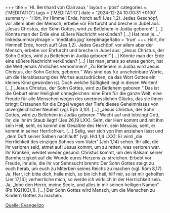 +++
title = 'Hl. Bernhard von Clairvaux  '
layout = 'post'
categories = ['MEDITATIO']
tags = ['MEDITATIO']
date = '2024-12-24 10:00:31 +0100'
summary = 'Hört, ihr Himmel! Erde, horch auf! (Jes 1,2). Jedes Geschöpf, vor allem aber der Mensch, erbebe vor Ehrfurcht und breche in Jubel aus: „Jesus Christus, der Sohn Gottes, wird zu Betlehem in Judäa geboren!“ [...] Könnte man der Erde eine süßere Nachricht verkünden? [...] Hat man je....'
linkedsummaryImage = 'meditatio.jpg'
keepImageRatio = 'true'
+++
Hört, ihr Himmel! Erde, horch auf! (Jes 1,2). Jedes Geschöpf, vor allem aber der Mensch, erbebe vor Ehrfurcht und breche in Jubel aus: „Jesus Christus, der Sohn Gottes, wird zu Betlehem in Judäa geboren!“ [...] Könnte man der Erde eine süßere Nachricht verkünden? [...] Hat man jemals so etwas gehört, hat die Welt jemals Ähnliches vernommen? „Zu Betlehem in Judäa wird Jesus Christus, der Sohn Gottes, geboren.<!--more-->“ Was sind das für unscheinbare Worte, um die Herablassung des Wortes auszudrücken, da das Wort Gottes ein kleines Kind geworden ist. Doch welche Süßigkeit liegt in diesen Worten! [...] „Jesus Christus, der Sohn Gottes, wird zu Betlehem geboren.“ Das ist die Geburt einer Heiligkeit ohnegleichen: eine Ehre für die ganze Welt, eine Freude für alle Menschen wegen des unermesslichen Glücks, das sie ihnen bringt; Erstaunen für die Engel wegen der Tiefe dieses Geheimnisses von unvergleichlicher Neuheit (vgl. Eph 3,10). [...]
„Jesus Christus, der Sohn Gottes, wird zu Betlehem in Judäa geboren.“ Wacht auf und lobsingt Gott, ihr, die ihr im Staub liegt! (Jes 26,19 LXX). Seht, der Herr kommt und mit ihm sein Heil; seht, es kommt der Gesalbte des Herrn, sein Messias; seht, er kommt in seiner Herrlichkeit. [...] Selig, wer sich von ihm anziehen lässt und „dem Duft seiner Salben nachläuft“ (vgl. Hld 1,4 LXX): Er wird „die Herrlichkeit des einzigen Sohnes vom Vater“ (Joh 1,14) sehen. 
Ihr alle, die ihr verloren seid, atmet auf! Jesus kommt, um zu retten, was verloren war. Ihr Kranken, werdet wieder gesund: Christus kommt, um den Balsam seiner Barmherzigkeit auf die Wunde eures Herzens zu streichen. Erbebt vor Freude, ihr alle, die ihr vor Sehnsucht brennt: Der Sohn Gottes steigt zu euch herab, um euch zu Miterben seines Reichs zu machen (vgl. Röm 8,17). Ja, Herr, ich bitte dich, heile mich, so bin ich heil, hilf mir, so ist mir geholfen (Jer 17,14); verherrliche mich, so werde ich wirklich in der Herrlichkeit sein. Ja, „lobe den Herrn, meine Seele, und alles in mir seinen heiligen Namen“ (Ps 102(103),1). [...] Der Sohn Gottes wird Mensch, um die Menschen zu Kindern Gottes zu machen.



[Quelle: Evangelizo](https://evangeliumtagfuertag.org/DE/gospel)
